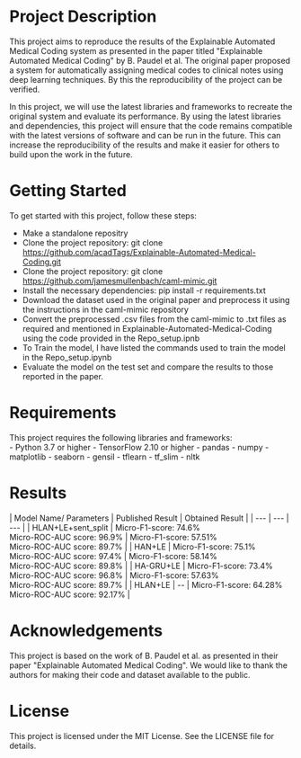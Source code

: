 <h1> Project Description </h1>
This project aims to reproduce the results of the Explainable Automated Medical Coding system as presented in the paper titled "Explainable Automated Medical Coding" by B. Paudel et al. The original paper proposed a system for automatically assigning medical codes to clinical notes using deep learning techniques. By this the reproducibility of the project can be verified.

In this project, we will use the latest libraries and frameworks to recreate the original system and evaluate its performance. By using the latest libraries and dependencies, this project will ensure that the code remains compatible with the latest versions of software and can be run in the future. This can increase the reproducibility of the results and make it easier for others to build upon the work in the future.

<h1> Getting Started </h1>
To get started with this project, follow these steps:

- Make a standalone repositry
- Clone the project repository: git clone https://github.com/acadTags/Explainable-Automated-Medical-Coding.git
- Clone the project repository: git clone https://github.com/jamesmullenbach/caml-mimic.git
- Install the necessary dependencies: pip install -r requirements.txt
- Download the dataset used in the original paper and preprocess it using the instructions in the caml-mimic repository
- Convert the preprocessed .csv files from the caml-mimic to .txt files as required and mentioned in Explainable-Automated-Medical-Coding using the code provided in the Repo_setup.ipnb
- To Train the model, I have listed the commands used to train the model in the Repo_setup.ipynb
- Evaluate the model on the test set and compare the results to those reported in the paper.
<h1> Requirements </h1>
This project requires the following libraries and frameworks:
</br>
- Python 3.7 or higher
- TensorFlow 2.10 or higher
- pandas
- numpy
- matplotlib
- seaborn
- gensil
- tflearn
- tf_slim
- nltk

<h1> Results </h1>
| Model Name/ Parameters | Published Result | Obtained Result |
| --- | --- | --- |
| HLAN+LE+sent_split | Micro-F1-score: 74.6% <br> Micro-ROC-AUC score: 96.9%  | Micro-F1-score: 57.51% <br> Micro-ROC-AUC score: 89.7% |
| HAN+LE | Micro-F1-score: 75.1% <br> Micro-ROC-AUC score: 97.4%  | Micro-F1-score: 58.14% <br> Micro-ROC-AUC score: 89.8% |
| HA-GRU+LE | Micro-F1-score: 73.4% <br> Micro-ROC-AUC score: 96.8%  | Micro-F1-score: 57.63% <br> Micro-ROC-AUC score: 89.7% |
| HLAN+LE | --  | Micro-F1-score: 64.28% <br> Micro-ROC-AUC score: 92.17% |

<h1> Acknowledgements </h1>
This project is based on the work of B. Paudel et al. as presented in their paper "Explainable Automated Medical Coding". We would like to thank the authors for making their code and dataset available to the public.

<h1> License </h1>
This project is licensed under the MIT License. See the LICENSE file for details.
